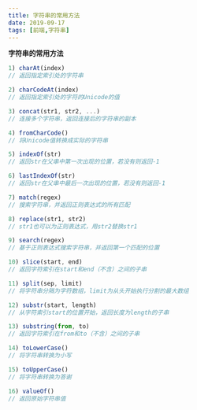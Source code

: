```yaml
---
title: 字符串的常用方法
date: 2019-09-17
tags: [前端,字符串]
---
```


**字符串的常用方法**

```javascript
1) charAt(index)
// 返回指定索引处的字符串
```

```javascript
2) charCodeAt(index)
// 返回指定索引处的字符的Unicode的值
```

<!-- more -->

```javascript
3) concat(str1, str2, ...)
// 连接多个字符串，返回连接后的字符串的副本
```

```javascript
4) fromCharCode()
// 将Unicode值转换成实际的字符串
```

```javascript
5) indexOf(str)
// 返回str在父串中第一次出现的位置，若没有则返回-1
```

```javascript
6) lastIndexOf(str)
// 返回str在父串中最后一次出现的位置，若没有则返回-1
```

```javascript
7) match(regex)
// 搜索字符串，并返回正则表达式的所有匹配
```

```javascript
8) replace(str1, str2)
// str1也可以为正则表达式，用str2替换str1
```

```javascript
9) search(regex)
// 基于正则表达式搜索字符串，并返回第一个匹配的位置
```

```javascript
10) slice(start, end)
// 返回字符索引在start和end（不含）之间的子串
```

```javascript
11) split(sep, limit)
// 将字符串分隔为字符数组，limit为从头开始执行分割的最大数组
```

```javascript
12) substr(start, length)
// 从字符索引start的位置开始，返回长度为length的子串
```

```javascript
13) substring(from, to)
// 返回字符索引在from和to（不含）之间的子串
```

```javascript
14) toLowerCase()
// 将字符串转换为小写
```

```javascript
15) toUpperCase()
// 将字符串转换为答谢
```

```javascript
16) valueOf()
// 返回原始字符串值
```

